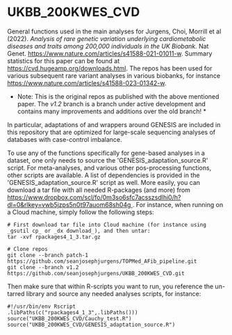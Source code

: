 # UKBB_200KWES_CVD
General functions used in the main analyses for
Jurgens, Choi, Morrill et al (2022). _Analysis of rare genetic variation underlying cardiometabolic diseases and traits among 200,000 individuals in the UK Biobank._
Nat Genet. https://www.nature.com/articles/s41588-021-01011-w. Summary statistics for this paper can be found at https://cvd.hugeamp.org/downloads.html. The repos has been used for various subsequent rare variant analyses in various biobanks, for instance https://www.nature.com/articles/s41588-023-01342-w. 

* Note: This is the original repos as published with the above mentioned paper. The _v1.2_ branch is a branch under active development and contains many improvements and additions over the old branch! *

In particular, adaptations of and wrappers around GENESIS are included in this repository that are optimized for large-scale sequencing analyses of databases with case-control imbalance.

To use any of the functions specifically for gene-based analyses in a dataset, one only needs to source the 'GENESIS_adaptation_source.R' script. For meta-analyses, and various other pos-processing functions, other scripts are available. A list of dependencies is provided in the 'GENESIS_adaptation_source.R' script as well. More easily, you can download a tar file with all needed R-packages (and more) from [https://www.dropbox.com/scl/fo/0m3so6sfc7acsszsdlhi0/h?dl=0&rlkey=vwb5jzps5n0t97auom68sh04g ](https://www.dropbox.com/scl/fo/8vqwy4vqcv1jogtbid4zl/h?dl=0&rlkey=rymd1zuubnf88umb5c0z97x5c). For instance, when running on a Cloud machine, simply follow the following steps:

```
# First download tar file into Cloud machine (for instance using _gsutil cp_ or _dx download_), and then untar:
tar -xvf rpackages4_1_3.tar.gz

# Clone repos
git clone --branch patch-1 https://github.com/seanjosephjurgens/TOPMed_AFib_pipeline.git
git clone --branch v1.2 https://github.com/seanjosephjurgens/UKBB_200KWES_CVD.git
```

Then make sure that within R-scripts you want to run, you reference the un-tarred library and source any needed analyses scripts, for instance:
```
#!/usr/bin/env Rscript
.libPaths(c("rpackages4_1_3",.libPaths()))
source("UKBB_200KWES_CVD/Cauchy_test.R")
source("UKBB_200KWES_CVD/GENESIS_adaptation_source.R")
```



